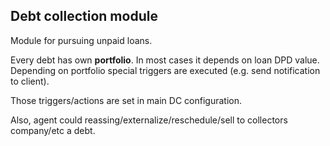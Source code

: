 ## Debt collection module

Module for pursuing unpaid loans. 

Every debt has own **portfolio**. In most cases it depends on loan DPD value.
Depending on portfolio special triggers are executed (e.g. send notification to client).

Those triggers/actions are set in main DC configuration. 

Also, agent could reassing/externalize/reschedule/sell to collectors company/etc a debt.  
